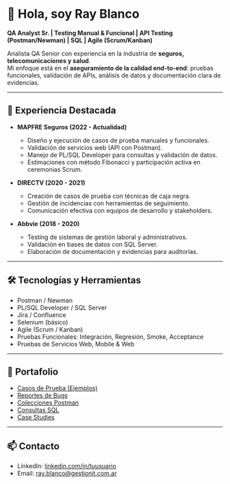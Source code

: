 # 👋 Hola, soy Ray Blanco  
**QA Analyst Sr. | Testing Manual & Funcional | API Testing (Postman/Newman) | SQL | Agile (Scrum/Kanban)**  

Analista QA Senior con experiencia en la industria de **seguros, telecomunicaciones y salud**.  
Mi enfoque está en el **aseguramiento de la calidad end-to-end**: pruebas funcionales, validación de APIs, análisis de datos y documentación clara de evidencias.  

---

## 💼 Experiencia Destacada
- **MAPFRE Seguros (2022 - Actualidad)**  
  - Diseño y ejecución de casos de prueba manuales y funcionales.  
  - Validación de servicios web (API con Postman).  
  - Manejo de PL/SQL Developer para consultas y validación de datos.  
  - Estimaciones con método Fibonacci y participación activa en ceremonias Scrum.  

- **DIRECTV (2020 - 2021)**  
  - Creación de casos de prueba con técnicas de caja negra.  
  - Gestión de incidencias con herramientas de seguimiento.  
  - Comunicación efectiva con equipos de desarrollo y stakeholders.  

- **Abbvie (2018 - 2020)**  
  - Testing de sistemas de gestión laboral y administrativos.  
  - Validación en bases de datos con SQL Server.  
  - Elaboración de documentación y evidencias para auditorías.  

---

## 🛠️ Tecnologías y Herramientas
- Postman / Newman  
- PL/SQL Developer / SQL Server  
- Jira / Confluence  
- Selenium (básico)  
- Agile (Scrum / Kanban)  
- Pruebas Funcionales: Integración, Regresión, Smoke, Acceptance  
- Pruebas de Servicios Web, Mobile & Web  

---

## 📂 Portafolio
- [Casos de Prueba (Ejemplos)](./04-projects/qa/test-cases/ejemplos)  
- [Reportes de Bugs](./04-projects/qa/bug-reports)  
- [Colecciones Postman](./04-projects/qa/api/postman_collections)  
- [Consultas SQL](./04-projects/qa/sql)  
- [Case Studies](./05-case-studies)  

---

## 📫 Contacto
- LinkedIn: [linkedin.com/in/tuusuario](https://linkedin.com/in/tuusuario)  
- Email: ray.blanco@gestionit.com.ar  
